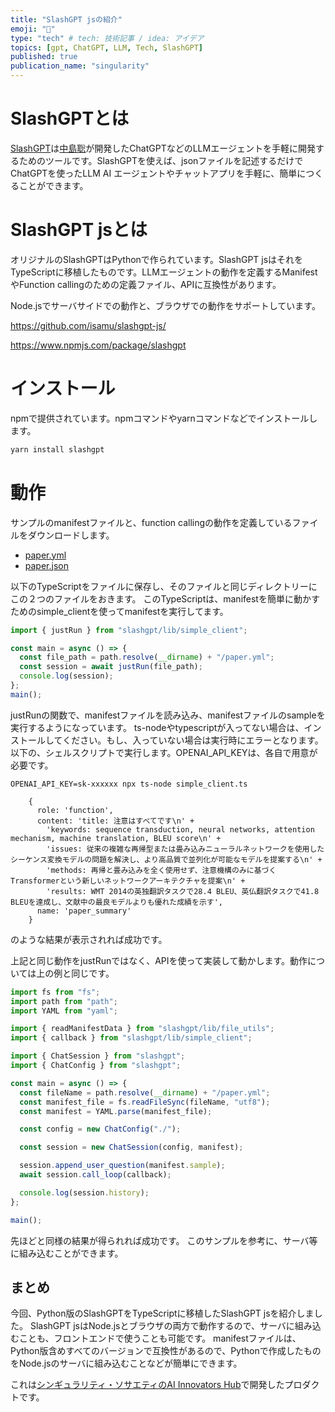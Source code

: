 ```yaml
---
title: "SlashGPT jsの紹介"
emoji: "🤖"
type: "tech" # tech: 技術記事 / idea: アイデア
topics: [gpt, ChatGPT, LLM, Tech, SlashGPT]
published: true
publication_name: "singularity"
---
```


# SlashGPTとは

[SlashGPT](https://github.com/snakajima/SlashGPT/)は[中島聡](https://twitter.com/snakajima)が開発したChatGPTなどのLLMエージェントを手軽に開発するためのツールです。SlashGPTを使えば、jsonファイルを記述するだけでChatGPTを使ったLLM AI エージェントやチャットアプリを手軽に、簡単につくることができます。

# SlashGPT jsとは

オリジナルのSlashGPTはPythonで作られています。SlashGPT jsはそれをTypeScriptに移植したものです。LLMエージェントの動作を定義するManifestやFunction callingのための定義ファイル、APIに互換性があります。

Node.jsでサーバサイドでの動作と、ブラウザでの動作をサポートしています。

https://github.com/isamu/slashgpt-js/

https://www.npmjs.com/package/slashgpt

# インストール

npmで提供されています。npmコマンドやyarnコマンドなどでインストールします。

```sh
yarn install slashgpt
```

# 動作

サンプルのmanifestファイルと、function callingの動作を定義しているファイルをダウンロードします。
- [paper.yml](https://github.com/isamu/slashgpt-js/blob/main/tests/paper.yml)
- [paper.json](https://github.com/isamu/slashgpt-js/blob/main/tests/paper.json)

以下のTypeScriptをファイルに保存し、そのファイルと同じディレクトリーにこの２つのファイルをおきます。
このTypeScriptは、manifestを簡単に動かすためのsimple_clientを使ってmanifestを実行してます。

```typescript
import { justRun } from "slashgpt/lib/simple_client";

const main = async () => {
  const file_path = path.resolve(__dirname) + "/paper.yml";
  const session = await justRun(file_path);
  console.log(session);
};
main();
```
justRunの関数で、manifestファイルを読み込み、manifestファイルのsampleを実行するようになっています。
ts-nodeやtypescriptが入ってない場合は、インストールしてください。もし、入っていない場合は実行時にエラーとなります。
以下の、シェルスクリプトで実行します。OPENAI_API_KEYは、各自で用意が必要です。

```
OPENAI_API_KEY=sk-xxxxxx npx ts-node simple_client.ts
```


```
    {
      role: 'function',
      content: 'title: 注意はすべてです\n' +
        'keywords: sequence transduction, neural networks, attention mechanism, machine translation, BLEU score\n' +
        'issues: 従来の複雑な再帰型または畳み込みニューラルネットワークを使用したシーケンス変換モデルの問題を解決し、より高品質で並列化が可能なモデルを提案する\n' +
        'methods: 再帰と畳み込みを全く使用せず、注意機構のみに基づくTransformerという新しいネットワークアーキテクチャを提案\n' +
        'results: WMT 2014の英独翻訳タスクで28.4 BLEU、英仏翻訳タスクで41.8 BLEUを達成し、文献中の最良モデルよりも優れた成績を示す',
      name: 'paper_summary'
    }
```

のような結果が表示されれば成功です。

上記と同じ動作をjustRunではなく、APIを使って実装して動かします。動作については上の例と同じです。


```typescript
import fs from "fs";
import path from "path";
import YAML from "yaml";

import { readManifestData } from "slashgpt/lib/file_utils";
import { callback } from "slashgpt/lib/simple_client";

import { ChatSession } from "slashgpt";
import { ChatConfig } from "slashgpt";

const main = async () => {
  const fileName = path.resolve(__dirname) + "/paper.yml";
  const manifest_file = fs.readFileSync(fileName, "utf8");
  const manifest = YAML.parse(manifest_file);

  const config = new ChatConfig("./");

  const session = new ChatSession(config, manifest);

  session.append_user_question(manifest.sample);
  await session.call_loop(callback);

  console.log(session.history);
};

main();
```

先ほどと同様の結果が得られれば成功です。
このサンプルを参考に、サーバ等に組み込むことができます。

## まとめ

今回、Python版のSlashGPTをTypeScriptに移植したSlashGPT jsを紹介しました。
SlashGPT jsはNode.jsとブラウザの両方で動作するので、サーバに組み込むことも、フロントエンドで使うことも可能です。
manifestファイルは、Python版含めすべてのバージョンで互換性があるので、Pythonで作成したものをNode.jsのサーバに組み込むことなどが簡単にできます。

これは[シンギュラリティ・ソサエティのAI Innovators Hub](https://singularitysociety.org/activities/aihub/)で開発したプロダクトです。

